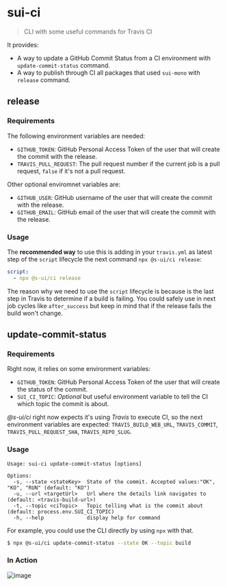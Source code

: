 # sui-ci

> CLI with some useful commands for Travis CI

It provides:
* A way to update a GitHub Commit Status from a CI environment with `update-commit-status` command.
* A way to publish through CI all packages that used `sui-mono` with `release` command.

## release

### Requirements

The following environment variables are needed:
* `GITHUB_TOKEN`: GitHub Personal Access Token of the user that will create the commit with the release.
* `TRAVIS_PULL_REQUEST`: The pull request number if the current job is a pull request, `false` if it's not a pull request.
 
Other optional enviromnet variables are:
* `GITHUB_USER`: GitHub username of the user that will create the commit with the release.
* `GITHUB_EMAIL`: GitHub email of the user that will create the commit with the release.


### Usage

The **recommended way** to use this is adding in your `travis.yml` as latest step of the `script` lifecycle the next command `npx @s-ui/ci release`:

```yaml
script:
  - npx @s-ui/ci release
```

The reason why we need to use the `script` lifecycle is because is the last step in Travis to determine if a build is failing. You could safely use in next job cycles like `after_success` but keep in mind that if the release fails the build won't change. 

## update-commit-status

### Requirements

Right now, it relies on some environment variables:
* `GITHUB_TOKEN`: GitHub Personal Access Token of the user that will create the status of the commit.
* `SUI_CI_TOPIC`: *Optional* but useful environment variable to tell the CI which topic the commit is about.

*@s-ui/ci* right now expects it's using *Travis* to execute CI, so the next environment variables are expected: `TRAVIS_BUILD_WEB_URL`, `TRAVIS_COMMIT`, `TRAVIS_PULL_REQUEST_SHA`, `TRAVIS_REPO_SLUG`.

### Usage

```
Usage: sui-ci update-commit-status [options]

Options:
  -s, --state <stateKey>  State of the commit. Accepted values:"OK", "KO", "RUN" (default: "KO")
  -u, --url <targetUrl>   Url where the details link navigates to (default: <travis-build-url>)
  -t, --topic <ciTopic>   Topic telling what is the commit about (default: process.env.SUI_CI_TOPIC)
  -h, --help              display help for command
```

For example, you could use the CLI directly by using `npx` with that.

```sh
$ npx @s-ui/ci update-commit-status --state OK --topic build 
```

### In Action
![image](https://user-images.githubusercontent.com/1561955/88173732-5d551480-cc23-11ea-986f-9073c188c2db.png)
